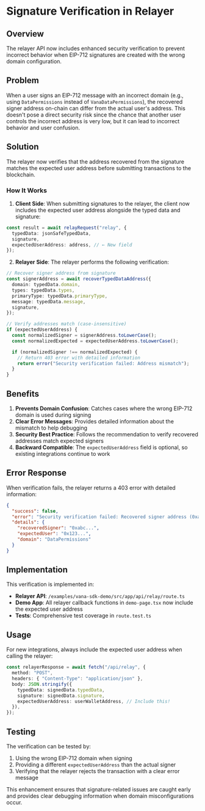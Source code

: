 # Signature Verification in Relayer

## Overview

The relayer API now includes enhanced security verification to prevent incorrect behavior when EIP-712 signatures are created with the wrong domain configuration.

## Problem

When a user signs an EIP-712 message with an incorrect domain (e.g., using `DataPermissions` instead of `VanaDataPermissions`), the recovered signer address on-chain can differ from the actual user's address. This doesn't pose a direct security risk since the chance that another user controls the incorrect address is very low, but it can lead to incorrect behavior and user confusion.

## Solution

The relayer now verifies that the address recovered from the signature matches the expected user address before submitting transactions to the blockchain.

### How It Works

1. **Client Side**: When submitting signatures to the relayer, the client now includes the expected user address alongside the typed data and signature:

```typescript
const result = await relayRequest("relay", {
  typedData: jsonSafeTypedData,
  signature,
  expectedUserAddress: address, // ← New field
});
```

2. **Relayer Side**: The relayer performs the following verification:

```typescript
// Recover signer address from signature
const signerAddress = await recoverTypedDataAddress({
  domain: typedData.domain,
  types: typedData.types,
  primaryType: typedData.primaryType,
  message: typedData.message,
  signature,
});

// Verify addresses match (case-insensitive)
if (expectedUserAddress) {
  const normalizedSigner = signerAddress.toLowerCase();
  const normalizedExpected = expectedUserAddress.toLowerCase();

  if (normalizedSigner !== normalizedExpected) {
    // Return 403 error with detailed information
    return error("Security verification failed: Address mismatch");
  }
}
```

## Benefits

1. **Prevents Domain Confusion**: Catches cases where the wrong EIP-712 domain is used during signing
2. **Clear Error Messages**: Provides detailed information about the mismatch to help debugging
3. **Security Best Practice**: Follows the recommendation to verify recovered addresses match expected signers
4. **Backward Compatible**: The `expectedUserAddress` field is optional, so existing integrations continue to work

## Error Response

When verification fails, the relayer returns a 403 error with detailed information:

```json
{
  "success": false,
  "error": "Security verification failed: Recovered signer address (0xabc...) does not match expected user address (0x123...). This may be due to incorrect EIP-712 domain configuration.",
  "details": {
    "recoveredSigner": "0xabc...",
    "expectedUser": "0x123...",
    "domain": "DataPermissions"
  }
}
```

## Implementation

This verification is implemented in:

- **Relayer API**: `/examples/vana-sdk-demo/src/app/api/relay/route.ts`
- **Demo App**: All relayer callback functions in `demo-page.tsx` now include the expected user address
- **Tests**: Comprehensive test coverage in `route.test.ts`

## Usage

For new integrations, always include the expected user address when calling the relayer:

```typescript
const relayerResponse = await fetch("/api/relay", {
  method: "POST",
  headers: { "Content-Type": "application/json" },
  body: JSON.stringify({
    typedData: signedData.typedData,
    signature: signedData.signature,
    expectedUserAddress: userWalletAddress, // Include this!
  }),
});
```

## Testing

The verification can be tested by:

1. Using the wrong EIP-712 domain when signing
2. Providing a different `expectedUserAddress` than the actual signer
3. Verifying that the relayer rejects the transaction with a clear error message

This enhancement ensures that signature-related issues are caught early and provides clear debugging information when domain misconfigurations occur.

